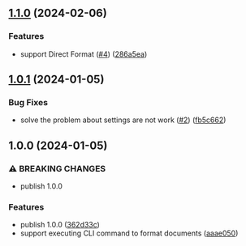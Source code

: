 ## [1.1.0](https://github.com/AkiraVoid-Productions/vscode-extension-format-with-cli/compare/v1.0.1...v1.1.0) (2024-02-06)

### Features

- support Direct Format ([#4](https://github.com/AkiraVoid-Productions/vscode-extension-format-with-cli/issues/4)) ([286a5ea](https://github.com/AkiraVoid-Productions/vscode-extension-format-with-cli/commit/286a5ea4f2ae9c1cd794c15523fbb8c115a47ca6))

## [1.0.1](https://github.com/AkiraVoid-Productions/vscode-extension-format-with-cli/compare/v1.0.0...v1.0.1) (2024-01-05)

### Bug Fixes

- solve the problem about settings are not work ([#2](https://github.com/AkiraVoid-Productions/vscode-extension-format-with-cli/issues/2)) ([fb5c662](https://github.com/AkiraVoid-Productions/vscode-extension-format-with-cli/commit/fb5c662618a45587f335e8794ec950121fa24c40))

## 1.0.0 (2024-01-05)

### ⚠ BREAKING CHANGES

- publish 1.0.0

### Features

- publish 1.0.0 ([362d33c](https://github.com/AkiraVoid-Productions/vscode-extension-format-with-cli/commit/362d33cbde4a7fa885fce879fec6aff6fe8e1935))
- support executing CLI command to format documents ([aaae050](https://github.com/AkiraVoid-Productions/vscode-extension-format-with-cli/commit/aaae050d1d3cbf9080a9b37feea29167232dbc01))
